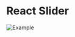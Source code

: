 # React Slider

![Example](https://raw.githubusercontent.com/JMcAmmond/react-sliderh/master/assets/example.gif)